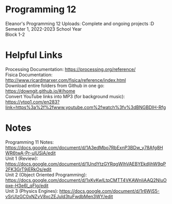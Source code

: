 # Programming 12
Eleanor's Programming 12 Uploads: Complete and ongoing projects :D <br />
Semester 1, 2022-2023 School Year <br/>
Block 1-2 <br />

# Helpful Links
Processing Documentation: https://processing.org/reference/ </br>
Fisica Documentation: http://www.ricardmarxer.com/fisica/reference/index.html <br/>
Download entire folders from Github in one go: https://downgit.github.io/#/home <br />
Convert YouTube links into MP3 (for background music): https://ytop1.com/en283?link=https%3a%2f%2fwww.youtube.com%2fwatch%3fv%3dBNGBDIH-Rfg

# Notes
Programming 11 Notes: https://docs.google.com/document/d/1A3edMbo7RbExnP3BDw_y78Afg8HWR6twA-Pr-uIUSiA/edit <br/>
Unit 1 (Review): https://docs.google.com/document/d/1UndYtzGYRqgWlhVAEBYEkdljhW9qP2FK3GrT9jERkOs/edit <br/>
Unit 2 (Object Oriented Programming): https://docs.google.com/document/d/1xKvKwlLtpCMTT4VKAWnIiAAQ2NIuOpxe-H3e6l_qFlg/edit </br>
Unit 3 (Physics Engines): https://docs.google.com/document/d/1r6WjS5-vSrUlzGC0xNZvV8xcZEJuld3tuFwdbMen3WY/edit
